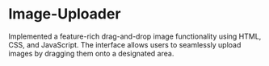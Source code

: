 # Image-Uploader
Implemented a feature-rich drag-and-drop image functionality using HTML, CSS, and JavaScript. The interface allows users to seamlessly upload images by dragging them onto a designated area.
